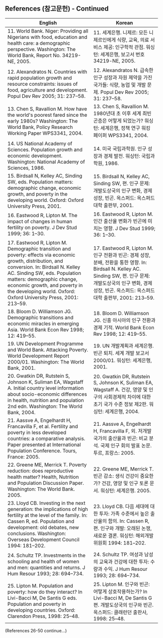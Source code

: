 ## References (참고문헌) - Continued

| English | Korean |
|---------|--------|
| 11. World Bank. Niger: Providing all Nigerians with food, education and health care: a demographic perspective. Washington: The World Bank, Report No. 34219-NE, 2005. | 11. 세계은행. 니제르: 모든 니제르인에게 식량, 교육, 의료 서비스 제공: 인구학적 관점. 워싱턴: 세계은행, 보고서 번호 34219-NE, 2005. |
| 12. Alexandratos N. Countries with rapid population growth and resource constraints: issues of food, agriculture and development. Popul Dev Rev 2005; 31: 237–58. | 12. Alexandratos N. 급속한 인구 성장과 자원 제약을 가진 국가들: 식량, 농업 및 개발 문제. Popul Dev Rev 2005; 31: 237–58. |
| 13. Chen S, Ravallion M. How have the world's poorest fared since the early 1980s? Washington: The World Bank, Policy Research Working Paper WPS3341, 2004. | 13. Chen S, Ravallion M. 1980년대 초 이후 세계 최빈곤층은 어떻게 되었는가? 워싱턴: 세계은행, 정책 연구 워킹 페이퍼 WPS3341, 2004. |
| 14. US National Academy of Sciences. Population growth and economic development. Washington: National Academy of Sciences, 1986. | 14. 미국 국립과학원. 인구 성장과 경제 발전. 워싱턴: 국립과학원, 1986. |
| 15. Birdsall N, Kelley AC, Sinding SW, eds. Population matters: demographic change, economic growth, and poverty in the developing world. Oxford: Oxford University Press, 2001. | 15. Birdsall N, Kelley AC, Sinding SW, 편. 인구 문제: 개발도상국의 인구 변화, 경제 성장, 빈곤. 옥스퍼드: 옥스퍼드 대학 출판부, 2001. |
| 16. Eastwood R, Lipton M. The impact of changes in human fertility on poverty. J Dev Stud 1999; 36: 1–30. | 16. Eastwood R, Lipton M. 인간 출산율 변화가 빈곤에 미치는 영향. J Dev Stud 1999; 36: 1–30. |
| 17. Eastwood R, Lipton M. Demographic transition and poverty: effects via economic growth, distribution, and conversion. In: Birdsall N. Kelley AC. Sinding SW, eds. Population matters: demographic change, economic growth, and poverty in the developing world. Oxford: Oxford University Press, 2001: 213–59. | 17. Eastwood R, Lipton M. 인구 전환과 빈곤: 경제 성장, 분배, 전환을 통한 영향. In: Birdsall N. Kelley AC. Sinding SW, 편. 인구 문제: 개발도상국의 인구 변화, 경제 성장, 빈곤. 옥스퍼드: 옥스퍼드 대학 출판부, 2001: 213–59. |
| 18. Bloom D. Williamson JG. Demographic transitions and economic miracles in emerging Asia. World Bank Econ Rev 1998; 12: 419–55. | 18. Bloom D. Williamson JG. 신흥 아시아의 인구 전환과 경제 기적. World Bank Econ Rev 1998; 12: 419–55. |
| 19. UN Development Programme and World Bank. Attacking Poverty. World Development Report 2000/01. Washington: The World Bank, 2001. | 19. UN 개발계획과 세계은행. 빈곤 퇴치. 세계 개발 보고서 2000/01. 워싱턴: 세계은행, 2001. |
| 20. Gwatkin DR, Rutstein S, Johnson K, Suliman EA, Wagstaff A. Initial country level information about socio-economic differences in health, nutrition and population 2nd edn. Washington: The World Bank, 2004. | 20. Gwatkin DR, Rutstein S, Johnson K, Suliman EA, Wagstaff A. 건강, 영양 및 인구의 사회경제적 차이에 대한 초기 국가 수준 정보 제2판. 워싱턴: 세계은행, 2004. |
| 21. Aassve A, Engelhardt H, Francavilla F, et al. Fertility and poverty in less developed countries: a comparative analysis. Paper presented at International Population Conference. Tours, France: 2005. | 21. Aassve A, Engelhardt H, Francavilla F, 외. 저개발 국가의 출산율과 빈곤: 비교 분석. 국제 인구 회의 발표 논문. 투르, 프랑스: 2005. |
| 22. Greene ME, Merrick T. Poverty reduction: does reproductive health matter? Health, Nutrition and Population Discussion Paper. Washington: The World Bank. 2005. | 22. Greene ME, Merrick T. 빈곤 감소: 생식 건강이 중요한가? 건강, 영양 및 인구 토론 문서. 워싱턴: 세계은행. 2005. |
| 23. Lloyd CB. Investing in the next generation: the implications of high fertility at the level of the family. In: Cassen R, ed. Population and development: old debates, new conclusions. Washington: Overseas Development Council 1994: 181–202. | 23. Lloyd CB. 다음 세대에 대한 투자: 가족 수준에서 높은 출산율의 함의. In: Cassen R, 편. 인구와 개발: 오래된 논쟁, 새로운 결론. 워싱턴: 해외개발위원회 1994: 181–202. |
| 24. Schultz TP. Investments in the schooling and health of women and men: quantities and returns. J Hum Resour 1993; 28: 694–734. | 24. Schultz TP. 여성과 남성의 교육과 건강에 대한 투자: 수량과 수익. J Hum Resour 1993; 28: 694–734. |
| 25. Lipton M. Population and poverty: how do they interact? In Livi-Bacci M, De Santis G eds. Population and poverty in developing countries. Oxford: Clarendon Press, 1998: 25–48. | 25. Lipton M. 인구와 빈곤: 어떻게 상호작용하는가? In Livi-Bacci M, De Santis G 편. 개발도상국의 인구와 빈곤. 옥스퍼드: 클래런던 출판사, 1998: 25–48. |

(References 26-50 continue...)